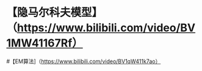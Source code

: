 # 【隐马尔科夫模型】（https://www.bilibili.com/video/BV1MW41167Rf）
#【EM算法]（https://www.bilibili.com/video/BV1qW411k7ao）
